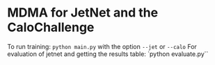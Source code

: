# MDMA for JetNet and the CaloChallenge
To run training: `python main.py` with the option `--jet` or `--calo`
For evaluation of jetnet and getting the results table: `python evaluate.py``

